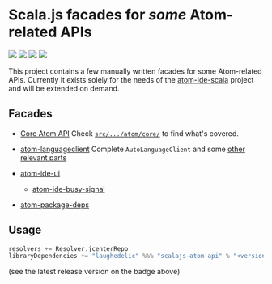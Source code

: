 # Scala.js facades for _some_ Atom-related APIs

[![](https://travis-ci.org/laughedelic/scalajs-atom-api.svg?branch=master)](https://travis-ci.org/laughedelic/scalajs-atom-api)
[![](http://img.shields.io/github/release/laughedelic/scalajs-atom-api/all.svg)](https://github.com/laughedelic/scalajs-atom-api/releases/latest)
[![](https://img.shields.io/badge/license-MPL--2.0-blue.svg)](https://www.tldrlegal.com/l/mpl-2.0)
[![](https://img.shields.io/badge/contact-gitter_chat-dd1054.svg)](https://gitter.im/laughedelic/scalajs-atom-api)

This project contains a few manually written facades for some Atom-related APIs. Currently it exists solely for the needs of the [atom-ide-scala](https://github.com/laughedelic/atom-ide-scala) project and will be extended on demand.

## Facades

* [Core Atom API](https://atom.io/docs/api)
    Check [`src/.../atom/core/`](src/main/scala/atom/core/) to find what's covered.

* [atom-languageclient](https://github.com/atom/atom-languageclient)
    Complete `AutoLanguageClient` and some [other relevant parts](src/main/scala/atom/languageclient/)

* [atom-ide-ui](https://github.com/facebook-atom/atom-ide-ui)
    + [atom-ide-busy-signal](https://github.com/facebook-atom/atom-ide-ui/tree/master/modules/atom-ide-ui/pkg/atom-ide-busy-signal)

* [atom-package-deps](https://github.com/steelbrain/package-deps)

## Usage

```scala
resolvers += Resolver.jcenterRepo
libraryDependencies += "laughedelic" %%% "scalajs-atom-api" % "<version>"
```

(see the latest release version on the badge above)
